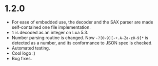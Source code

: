 # 1.2.0

* For ease of embedded use, the decoder and the SAX parser are made self-contained one file implementation.
* `1` is decoded as an integer on Lua 5.3.
* Number parsing routine is changed. Now `-?[0-9][-+.A-Za-z0-9]*` is detected as a number, and its conformance to JSON spec is checked.
* Automated testing.
* Cool logo :)
* Bug fixes.
